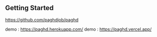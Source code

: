 
## Getting Started

https://github.com/paghdjob/paghd

demo : https://paghd.herokuapp.com/
demo : https://paghd.vercel.app/

